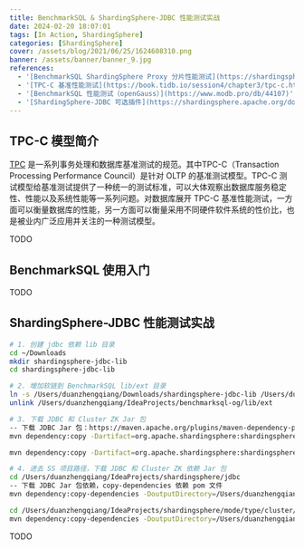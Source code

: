 ```yaml
---
title: BenchmarkSQL & ShardingSphere-JDBC 性能测试实战
date: 2024-02-20 18:07:01
tags: [In Action, ShardingSphere]
categories: [ShardingSphere]
cover: /assets/blog/2021/06/25/1624608310.png
banner: /assets/banner/banner_9.jpg
references:
  - '[BenchmarkSQL ShardingSphere Proxy 分片性能测试](https://shardingsphere.apache.org/document/current/cn/test-manual/performance-test/benchmarksql-proxy-sharding-test/)'
  - '[TPC-C 基准性能测试](https://book.tidb.io/session4/chapter3/tpc-c.html)'
  - '[BenchmarkSQL 性能测试（openGauss）](https://www.modb.pro/db/44107)'
  - '[ShardingSphere-JDBC 可选插件](https://shardingsphere.apache.org/document/current/cn/user-manual/shardingsphere-jdbc/optional-plugins/)'
---
```


## TPC-C 模型简介

[TPC](https://www.tpc.org/tpcc/) 是一系列事务处理和数据库基准测试的规范。其中TPC-C（Transaction Processing Performance Council）是针对 OLTP 的基准测试模型。TPC-C 测试模型给基准测试提供了一种统一的测试标准，可以大体观察出数据库服务稳定性、性能以及系统性能等一系列问题。对数据库展开 TPC-C 基准性能测试，一方面可以衡量数据库的性能，另一方面可以衡量采用不同硬件软件系统的性价比，也是被业内广泛应用并关注的一种测试模型。

TODO

## BenchmarkSQL 使用入门

TODO

## ShardingSphere-JDBC 性能测试实战

```bash
# 1. 创建 jdbc 依赖 lib 目录
cd ~/Downloads
mkdir shardingsphere-jdbc-lib
cd shardingsphere-jdbc-lib

# 2. 增加软链到 BenchmarkSQL lib/ext 目录
ln -s /Users/duanzhengqiang/Downloads/shardingsphere-jdbc-lib /Users/duanzhengqiang/IdeaProjects/benchmarksql-og/lib/ext
unlink /Users/duanzhengqiang/IdeaProjects/benchmarksql-og/lib/ext

# 3. 下载 JDBC 和 Cluster ZK Jar 包
-- 下载 JDBC Jar 包：https://maven.apache.org/plugins/maven-dependency-plugin/examples/copying-artifacts.html
mvn dependency:copy -Dartifact=org.apache.shardingsphere:shardingsphere-jdbc:5.4.2-SNAPSHOT -Dpackaging=jar -DoutputDirectory=/Users/duanzhengqiang/Downloads/shardingsphere-jdbc-lib

mvn dependency:copy -Dartifact=org.apache.shardingsphere:shardingsphere-cluster-mode-repository-zookeeper:5.4.2-SNAPSHOT -Dpackaging=jar -DoutputDirectory=/Users/duanzhengqiang/Downloads/shardingsphere-jdbc-lib

# 4. 进去 SS 项目路径，下载 JDBC 和 Cluster ZK 依赖 Jar 包
cd /Users/duanzhengqiang/IdeaProjects/shardingsphere/jdbc
-- 下载 JDBC Jar 包依赖，copy-dependencies 依赖 pom 文件
mvn dependency:copy-dependencies -DoutputDirectory=/Users/duanzhengqiang/Downloads/shardingsphere-jdbc-lib

cd /Users/duanzhengqiang/IdeaProjects/shardingsphere/mode/type/cluster/repository/provider/zookeeper
mvn dependency:copy-dependencies -DoutputDirectory=/Users/duanzhengqiang/Downloads/shardingsphere-jdbc-lib
```

TODO

